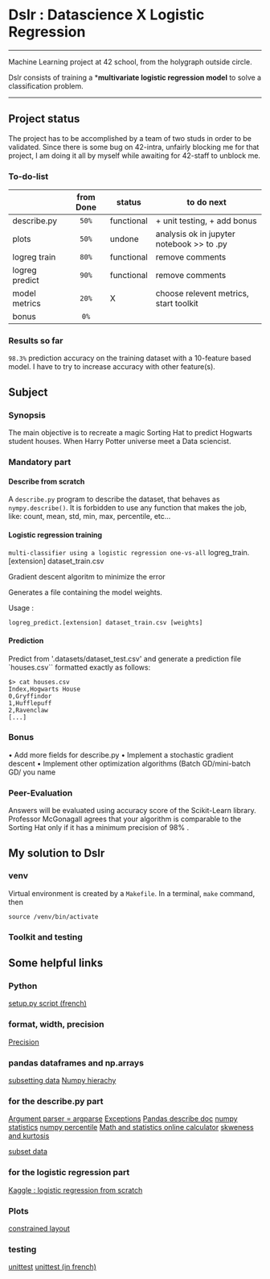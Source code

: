 # Dslr  : Datascience X Logistic Regression

---

Machine Learning project at 42 school, from the holygraph outside circle.

Dslr consists of training a ***multivariate logistic regression model** to solve a classification problem.

---

## Project status

The project has to be accomplished by a team of two studs in order to be validated.
Since there is some bug on 42-intra, unfairly blocking me for that project,
I am doing it all by myself while awaiting for 42-staff to unblock me.

### To-do-list

||from Done| status | to do next|
|---|:---:|---|---|
|describe.py | `50%` | functional |+ unit testing, + add bonus|
|plots| `50%` | undone | analysis ok in jupyter notebook >> to .py|
|logreg train |`80%`|  functional | remove comments|
|logreg predict | `90%` |  functional | remove comments|
|model metrics| `20%` | X |choose relevent metrics, start toolkit|
|bonus|`0%`||||

### Results so far

`98.3%` prediction accuracy on the training dataset with a 10-feature based model.
I have to try to increase accuracy with other feature(s).

## Subject

### Synopsis

The main objective is to recreate a magic Sorting Hat to predict Hogwarts student houses. When Harry Potter universe meet a Data sciencist.

### Mandatory part

#### Describe from scratch

A ```describe.py``` program to describe the dataset, that behaves as ```nympy.describe()```. It is forbidden to use any function that makes the job,
like: count, mean, std, min, max, percentile, etc...

#### Logistic regression training

```multi-classifier using a logistic regression one-vs-all```
logreg_train.[extension] dataset_train.csv

Gradient descent algoritm to minimize the error

Generates a file containing the model weights.

Usage :

```shell
logreg_predict.[extension] dataset_train.csv [weights]
```

#### Prediction

Predict from '.datasets/dataset_test.csv' and generate a prediction file `houses.csv`` formatted exactly as follows:

```shell
$> cat houses.csv
Index,Hogwarts House
0,Gryffindor
1,Hufflepuff
2,Ravenclaw
[...] 
```

### Bonus

• Add more fields for describe.py
• Implement a stochastic gradient descent
• Implement other optimization algorithms (Batch GD/mini-batch GD/ you name

### Peer-Evaluation

Answers will be evaluated using accuracy score of the Scikit-Learn library. Professor
McGonagall agrees that your algorithm is comparable to the Sorting Hat only if it has a
minimum precision of 98% .

## My solution to Dslr

### venv

Virtual environment is created by a `Makefile`.
In a terminal, ```make``` command, then

```shell
source /venv/bin/activate
```

### Toolkit and testing

## Some helpful links

### Python

[setup.py script (french)](https://docs.python.org/fr/3/distutils/setupscript.html)

### format, width, precision
[Precision](https://www.pylenin.com/blogs/python-width-precision/)

### pandas dataframes and np.arrays

[subsetting data](https://pandas.pydata.org/docs/getting_started/intro_tutorials/03_subset_data.html)
[Numpy hierachy](https://numpy.org/doc/stable/reference/arrays.scalars.html)

### for the describe.py part

[Argument parser = argparse](https://docs.python.org/3/library/argparse.html)
[Exceptions](https://docs.python.org/3/tutorial/errors.html)
[Pandas describe doc](https://pandas.pydata.org/docs/reference/api/pandas.DataFrame.describe.html#)
[numpy statistics](https://numpy.org/doc/stable/reference/routines.statistics.html)
[numpy percentile](https://numpy.org/doc/stable/reference/generated/numpy.percentile.html)
[Math and statistics online calculator](https://www.calculator.net/math-calculator.html)
[skweness and kurtosis](https://inside-machinelearning.com/skewness-et-kurtosis/)

[subset data](https://pandas.pydata.org/docs/getting_started/intro_tutorials/03_subset_data.html)

### for the logistic regression part

[Kaggle : logistic regression from scratch](https://www.kaggle.com/code/jagannathrk/logistic-regression-from-scratch-python)

### Plots

[constrained layout](https://matplotlib.org/stable/tutorials/intermediate/constrainedlayout_guide.html#sphx-glr-tutorials-intermediate-constrainedlayout-guide-py)

### testing

[unittest](https://docs.python.org/fr/3/library/unittest.html)
[unittest (in french)](https://gayerie.dev/docs/python/python3/unittest.html)